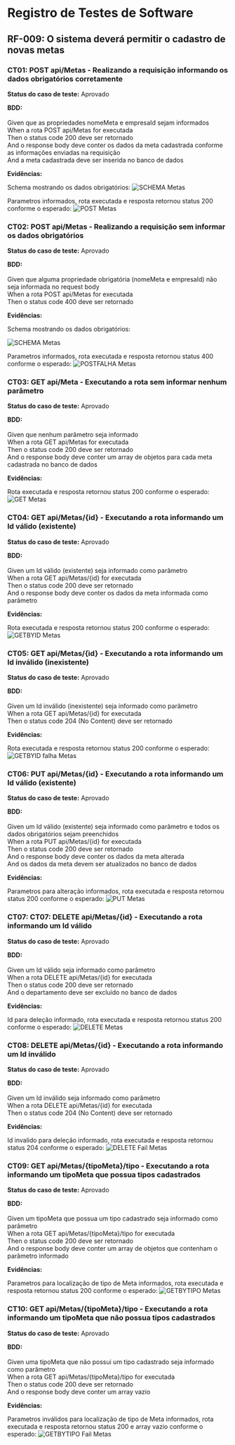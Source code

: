 # Registro de Testes de Software

## RF-009: O sistema deverá permitir o cadastro de novas metas

### CT01: POST api/Metas - Realizando a requisição informando os dados obrigatórios corretamente

**Status do caso de teste:** Aprovado

**BDD:**<br/><br/>
Given que as propriedades nomeMeta e empresaId sejam informados <br />
When a rota POST api/Metas for executada <br />
Then o status code 200 deve ser retornado <br />
And o response body deve conter os dados da meta cadastrada conforme as informações enviadas na requisição <br />
And a meta cadastrada deve ser inserida no banco de dados <br />

**Evidências:**

Schema mostrando os dados obrigatórios:
![SCHEMA Metas](https://user-images.githubusercontent.com/91227083/233862947-6e8bdff7-8ae2-458c-b5f7-31f75fffabfb.jpg)

Parametros informados, rota executada e resposta retornou status 200 conforme o esperado:
![POST Metas](https://user-images.githubusercontent.com/91227083/233863167-8763f453-05b1-4223-9b1f-f09014d9f4c9.jpg)

### CT02: POST api/Metas - Realizando a requisição sem informar os dados obrigatórios

**Status do caso de teste:** Aprovado

**BDD:**<br/><br/>
Given que alguma propriedade obrigatória (nomeMeta e empresaId) não seja informada no request body <br />
When a rota POST api/Metas for executada <br />
Then o status code 400 deve ser retornado <br />

**Evidências:**

Schema mostrando os dados obrigatórios:

![SCHEMA Metas](https://user-images.githubusercontent.com/91227083/233862947-6e8bdff7-8ae2-458c-b5f7-31f75fffabfb.jpg)

Parametros informados, rota executada e resposta retornou status 400 conforme o esperado:
![POSTFALHA Metas](https://user-images.githubusercontent.com/91227083/233863335-b739b56a-24b5-468c-bac7-3f3d449850ec.jpg)

### CT03: GET api/Meta - Executando a rota sem informar nenhum parâmetro

**Status do caso de teste:** Aprovado

**BDD:**<br/><br/>
Given que nenhum parâmetro seja informado <br />
When a rota GET api/Metas for executada <br />
Then o status code 200 deve ser retornado <br />
And o response body deve conter um array de objetos para cada meta cadastrada no banco de dados <br />

**Evidências:**

Rota executada e resposta retornou status 200 conforme o esperado:
![GET Metas](https://user-images.githubusercontent.com/91227083/233863409-54b5deb3-600a-4c9f-9562-109336665013.jpg)

### CT04: GET api/Metas/{id} - Executando a rota informando um Id válido (existente)

**Status do caso de teste:** Aprovado

**BDD:**<br/><br/>
Given um Id válido (existente) seja informado como parâmetro <br />
When a rota GET api/Metas/{id} for executada <br />
Then o status code 200 deve ser retornado <br />
And o response body deve conter os dados da meta informada como parâmetro <br />

**Evidências:**

Rota executada e resposta retornou status 200 conforme o esperado:
![GETBYID Metas](https://user-images.githubusercontent.com/91227083/233863620-ad5f4c43-640b-4a5f-bc3f-e328ace72ef3.jpg)

### CT05: GET api/Metas/{id} - Executando a rota informando um Id inválido (inexistente)

**Status do caso de teste:** Aprovado

**BDD:**<br/><br/>
Given um Id inválido (inexistente) seja informado como parâmetro <br />
When a rota GET api/Metas/{id} for executada <br />
Then o status code 204 (No Content) deve ser retornado <br />

**Evidências:**

Rota executada e resposta retornou status 200 conforme o esperado:
![GETBYID falha Metas](https://user-images.githubusercontent.com/91227083/233863955-0842215a-3ebb-4735-94a2-eec2e447e4b8.jpeg)

### CT06: PUT api/Metas/{id} - Executando a rota informando um Id válido (existente)

**Status do caso de teste:** Aprovado

**BDD:**<br/><br/>
Given um Id válido (existente) seja informado como parâmetro e todos os dados obrigatórios sejam preenchidos <br />
When a rota PUT api/Metas/{id} for executada <br />
Then o status code 200 deve ser retornado <br />
And o response body deve conter os dados da meta alterada <br />
And os dados da meta devem ser atualizados no banco de dados <br />

**Evidências:**

Parametros para alteração informados, rota executada e resposta retornou status 200 conforme o esperado:
![PUT Metas](https://user-images.githubusercontent.com/91227083/233864081-e3a7f7ee-161c-4a29-8866-88a2db376ec8.jpg)

### CT07: CT07: DELETE api/Metas/{id} - Executando a rota informando um Id válido

**Status do caso de teste:** Aprovado

**BDD:**<br/><br/>
Given um Id válido seja informado como parâmetro <br />
When a rota DELETE api/Metas/{id} for executada <br />
Then o status code 200 deve ser retornado <br />
And o departamento deve ser excluído no banco de dados <br />

**Evidências:**

Id para deleção informado, rota executada e resposta retornou status 200 conforme o esperado:
![DELETE Metas](https://user-images.githubusercontent.com/91227083/233864179-940cfc15-8296-4caf-8f7c-4aaf78103880.jpg)

### CT08: DELETE api/Metas/{id} - Executando a rota informando um Id inválido

**Status do caso de teste:** Aprovado

**BDD:**<br/><br/>
Given um Id inválido seja informado como parâmetro <br />
When a rota DELETE api/Metas/{id} for executada <br />
Then o status code 204 (No Content) deve ser retornado <br />

**Evidências:**

Id invalido para deleção informado, rota executada e resposta retornou status 204 conforme o esperado:
![DELETE Fail Metas](https://user-images.githubusercontent.com/91227083/233864413-975f1bb4-1f5f-47eb-979e-c4e19893c357.jpeg)

### CT09: GET api/Metas/{tipoMeta}/tipo - Executando a rota informando um tipoMeta que possua tipos cadastrados

**Status do caso de teste:** Aprovado

**BDD:**<br/><br/>
Given um tipoMeta que possua um tipo cadastrado seja informado como parâmetro <br />
When a rota GET api/Metas/{tipoMeta}/tipo for executada <br />
Then o status code 200 deve ser retornado <br />
And o response body deve conter um array de objetos que contenham o parâmetro informado <br />

**Evidências:**

Parametros para localização de tipo de Meta informados, rota executada e resposta retornou status 200 conforme o esperado:
![GETBYTIPO Metas](https://user-images.githubusercontent.com/91227083/233864531-a17c5d4e-1ce6-4ff1-8acc-0d9ae67a5ba6.jpg)

### CT10: GET api/Metas/{tipoMeta}/tipo - Executando a rota informando um tipoMeta que não possua tipos cadastrados

**Status do caso de teste:** Aprovado

**BDD:**<br/><br/>
Given uma tipoMeta que não possui um tipo cadastrado seja informado como parâmetro <br />
When a rota GET api/Metas/{tipoMeta}/tipo for executada <br />
Then o status code 200 deve ser retornado <br />
And o response body deve conter um array vazio <br />

**Evidências:**

Parametros inválidos para localização de tipo de Meta informados, rota executada e resposta retornou status 200 e array vazio conforme o esperado:
![GETBYTIPO Fail Metas](https://user-images.githubusercontent.com/91227083/233864877-5a933abe-303d-4733-b04b-11eb5185b844.jpeg)
